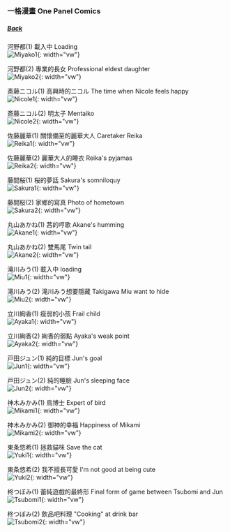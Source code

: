### 一格漫畫 One Panel Comics
##### [Back](Nanaon.md)

河野都(1) 載入中 Loading  
![Miyako1](../../../Album/Nanaon/Comics/Miyako1.PNG){: width="vw"}

河野都(2) 專業的長女 Professional eldest daughter  
![Miyako2](../../../Album/Nanaon/Comics/Miyako2.PNG){: width="vw"}

斎藤ニコル(1) 高興時的ニコル The time when Nicole feels happy  
![Nicole1](../../../Album/Nanaon/Comics/Nicole1.PNG){: width="vw"}

斎藤ニコル(2) 明太子 Mentaiko  
![Nicole2](../../../Album/Nanaon/Comics/Nicole2.PNG){: width="vw"}

佐藤麗華(1) 關懷備至的麗華大人 Caretaker Reika  
![Reika1](../../../Album/Nanaon/Comics/Reika1.PNG){: width="vw"}

佐藤麗華(2) 麗華大人的睡衣 Reika's pyjamas  
![Reika2](../../../Album/Nanaon/Comics/Reika2.PNG){: width="vw"}

藤間桜(1) 桜的夢話 Sakura's somniloquy  
![Sakura1](../../../Album/Nanaon/Comics/Sakura1.PNG){: width="vw"}

藤間桜(2) 家鄉的寫真 Photo of hometown  
![Sakura2](../../../Album/Nanaon/Comics/Sakura2.PNG){: width="vw"}

丸山あかね(1) 茜的哼歌 Akane's humming  
![Akane1](../../../Album/Nanaon/Comics/Akane1.PNG){: width="vw"}

丸山あかね(2) 雙馬尾 Twin tail  
![Akane2](../../../Album/Nanaon/Comics/Akane2.PNG){: width="vw"}

滝川みう(1) 載入中 loading  
![Miu1](../../../Album/Nanaon/Comics/Miu1.PNG){: width="vw"}

滝川みう(2) 滝川みう想要隱藏 Takigawa Miu want to hide  
![Miu2](../../../Album/Nanaon/Comics/Miu2.PNG){: width="vw"}

立川絢香(1) 瘦弱的小孩 Frail child  
![Ayaka1](../../../Album/Nanaon/Comics/Ayaka1.PNG){: width="vw"}

立川絢香(2) 絢香的弱點 Ayaka's weak point  
![Ayaka2](../../../Album/Nanaon/Comics/Ayaka2.PNG){: width="vw"}

戸田ジュン(1) 純的目標 Jun's goal  
![Jun1](../../../Album/Nanaon/Comics/Jun1.PNG){: width="vw"}

戸田ジュン(2) 純的睡臉 Jun's sleeping face  
![Jun2](../../../Album/Nanaon/Comics/Jun2.PNG){: width="vw"}

神木みかみ(1) 鳥博士 Expert of bird  
![Mikami1](../../../Album/Nanaon/Comics/Mikami1.PNG){: width="vw"}

神木みかみ(2) 御神的幸福 Happiness of Mikami  
![Mikami2](../../../Album/Nanaon/Comics/Mikami2.PNG){: width="vw"}

東条悠希(1) 拯救貓咪 Save the cat  
![Yuki1](../../../Album/Nanaon/Comics/Yuki1.PNG){: width="vw"}

東条悠希(2) 我不擅長可愛 I'm not good at being cute  
![Yuki2](../../../Album/Nanaon/Comics/Yuki2.PNG){: width="vw"}

柊つぼみ(1) 蕾純遊戲的最終形 Final form of game between Tsubomi and Jun  
![Tsubomi1](../../../Album/Nanaon/Comics/Tsubomi1.PNG){: width="vw"}

柊つぼみ(2) 飲品吧料理 "Cooking" at drink bar  
![Tsubomi2](../../../Album/Nanaon/Comics/Tsubomi2.PNG){: width="vw"}
